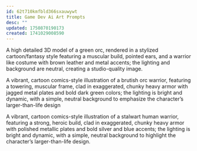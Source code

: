 ```yaml
---
id: 62t710kmfbld366sxauwywt
title: Game Dev Ai Art Prompts
desc: ""
updated: 1750870190173
created: 1741029008590
---
```


A high detailed 3D model of a green orc, rendered in a stylized cartoon/fantasy style featuring a muscular build, pointed ears, and a warrior like costume with brown leather and metal accents; the lighting and background are neutral, creating a studio-quality image.

A vibrant, cartoon comics-style illustration of a brutish orc warrior, featuring a towering, muscular frame, clad in exaggerated, chunky heavy armor with jagged metal plates and bold dark green colors; the lighting is bright and dynamic, with a simple, neutral background to emphasize the character’s larger-than-life design

A vibrant, cartoon comics-style illustration of a stalwart human warrior, featuring a strong, heroic build, clad in exaggerated, chunky heavy armor with polished metallic plates and bold silver and blue accents; the lighting is bright and dynamic, with a simple, neutral background to highlight the character’s larger-than-life design.
